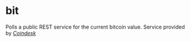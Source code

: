 # bit
Polls a public REST service for the current bitcoin value.  Service provided by [_Coindesk_](https://www.coindesk.com/api/)
